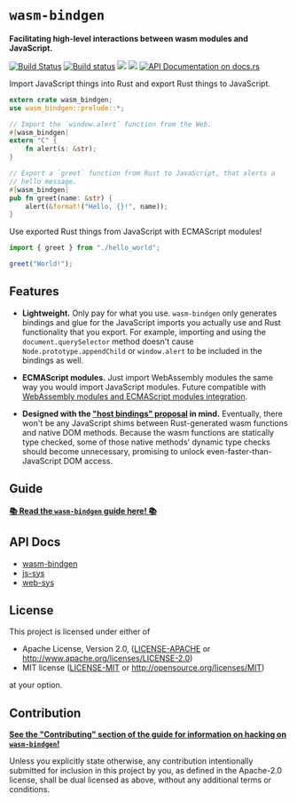 <meta charset="utf-8"/>

# `wasm-bindgen`

**Facilitating high-level interactions between wasm modules and JavaScript.**

[![Build Status](https://travis-ci.org/rustwasm/wasm-bindgen.svg?branch=master)](https://travis-ci.org/rustwasm/wasm-bindgen)
[![Build status](https://ci.appveyor.com/api/projects/status/559c0lj5oh271u4c?svg=true)](https://ci.appveyor.com/project/alexcrichton/wasm-bindgen)
[![](https://meritbadge.herokuapp.com/wasm-bindgen)](https://crates.io/crates/wasm-bindgen)
[![](https://img.shields.io/crates/d/wasm-bindgen.svg)](https://crates.io/crates/wasm-bindgen)
[![API Documentation on docs.rs](https://docs.rs/wasm-bindgen/badge.svg)](https://docs.rs/wasm-bindgen)

Import JavaScript things into Rust and export Rust things to JavaScript.

```rust
extern crate wasm_bindgen;
use wasm_bindgen::prelude::*;

// Import the `window.alert` function from the Web.
#[wasm_bindgen]
extern "C" {
    fn alert(s: &str);
}

// Export a `greet` function from Rust to JavaScript, that alerts a
// hello message.
#[wasm_bindgen]
pub fn greet(name: &str) {
    alert(&format!("Hello, {}!", name));
}
```

Use exported Rust things from JavaScript with ECMAScript modules!

```js
import { greet } from "./hello_world";

greet("World!");
```

## Features

* **Lightweight.** Only pay for what you use. `wasm-bindgen` only generates
  bindings and glue for the JavaScript imports you actually use and Rust
  functionality that you export. For example, importing and using the
  `document.querySelector` method doesn't cause `Node.prototype.appendChild` or
  `window.alert` to be included in the bindings as well.

* **ECMAScript modules.** Just import WebAssembly modules the same way you would
  import JavaScript modules. Future compatible with [WebAssembly modules and
  ECMAScript modules integration][wasm-es-modules].

* **Designed with the ["host bindings" proposal][host-bindings] in mind.**
  Eventually, there won't be any JavaScript shims between Rust-generated wasm
  functions and native DOM methods. Because the wasm functions are statically
  type checked, some of those native methods' dynamic type checks should become
  unnecessary, promising to unlock even-faster-than-JavaScript DOM access.

[wasm-es-modules]: https://github.com/WebAssembly/esm-integration
[host-bindings]: https://github.com/WebAssembly/host-bindings/blob/master/proposals/host-bindings/Overview.md

## Guide

[**📚 Read the `wasm-bindgen` guide here! 📚**](https://rustwasm.github.io/wasm-bindgen)

## API Docs

- [wasm-bindgen](https://rustwasm.github.io/wasm-bindgen/api/wasm_bindgen/)
- [js-sys](https://rustwasm.github.io/wasm-bindgen/api/js_sys/)
- [web-sys](https://rustwasm.github.io/wasm-bindgen/api/web_sys/)

## License

This project is licensed under either of

 * Apache License, Version 2.0, ([LICENSE-APACHE](LICENSE-APACHE) or
   http://www.apache.org/licenses/LICENSE-2.0)
 * MIT license ([LICENSE-MIT](LICENSE-MIT) or
   http://opensource.org/licenses/MIT)

at your option.

## Contribution

**[See the "Contributing" section of the guide for information on
hacking on `wasm-bindgen`!][contributing]**

Unless you explicitly state otherwise, any contribution intentionally submitted
for inclusion in this project by you, as defined in the Apache-2.0 license,
shall be dual licensed as above, without any additional terms or conditions.

[contributing]: https://rustwasm.github.io/wasm-bindgen/contributing/index.html
